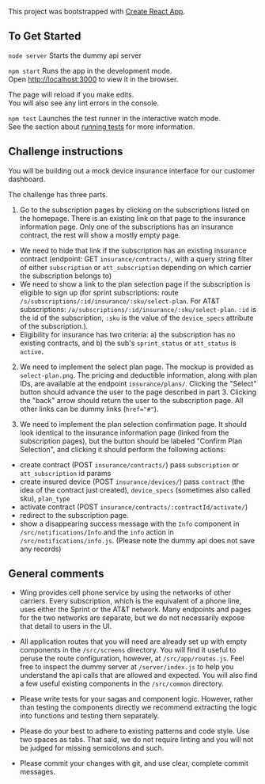 This project was bootstrapped with [Create React App](https://github.com/facebook/create-react-app).


## To Get Started

`node server`
Starts the dummy api server

`npm start`
Runs the app in the development mode.<br>
Open [http://localhost:3000](http://localhost:3000) to view it in the browser.

The page will reload if you make edits.<br>
You will also see any lint errors in the console.

`npm test`
Launches the test runner in the interactive watch mode.<br>
See the section about [running tests](#running-tests) for more information.

## Challenge instructions

You will be building out a mock device insurance interface for our customer dashboard.

The challenge has three parts.

1. Go to the subscription pages by clicking on the subscriptions listed on the homepage. There is an existing link on that page to the insurance information page. Only one of the subscriptions has an insurance contract, the rest will show a mostly empty page.
  
  - We need to hide that link if the subscription has an existing insurance contract (endpoint: GET `insurance/contracts/`, with a query string filter of either `subscription` or `att_subscription` depending on which carrier the subscription belongs to)
  - We need to show a link to the plan selection page if the subscription is eligible to sign up (for sprint subscriptions: route `/s/subscriptions/:id/insurance/:sku/select-plan`. For AT&T subscriptions: `/a/subscriptions/:id/insurance/:sku/select-plan`. `:id` is the id of the subscription, `:sku` is the value of the `device_specs` attribute of the subscription.).
  - Eligibility for insurance has two criteria: a) the subscription has no existing contracts, and b) the sub's `sprint_status` or `att_status` is `active`.

2. We need to implement the select plan page. The mockup is provided as `select-plan.png`. The pricing and deductible information, along with plan IDs, are available at the endpoint `insurance/plans/`. Clicking the "Select" button should advance the user to the page described in part 3. Clicking the "back" arrow should return the user to the subscription page. All other links can be dummy links (`href="#"`).

3. We need to implement the plan selection confirmation page. It should look identical to the insurance information page (linked from the subscription pages), but the button should be labeled "Confirm Plan Selection", and clicking it should perform the following actions:
  - create contract (POST `insurance/contracts/`)
    pass `subscription` or `att_subscription` id params
  - create insured device (POST `insurance/devices/`)
    pass `contract` (the idea of the contract just created), `device_specs` (sometimes also called sku), `plan_type`
  - activate contract (POST `insurance/contracts/:contractId/activate/`)
  - redirect to the subscription page.
  - show a disappearing success message with the `Info` component in `/src/notifications/Info` and the `info` action in `/src/notifications/info.js`.
  (Please note the dummy api does not save any records)

## General comments

- Wing provides cell phone service by using the networks of other carriers. Every subscription, which is the equivalent of a phone line, uses either the Sprint or the AT&T network. Many endpoints and pages for the two networks are separate, but we do not necessarily expose that detail to users in the UI.

- All application routes that you will need are already set up with empty components in the `/src/screens` directory. You will find it useful to peruse the route configuration, however, at `/src/app/routes.js`. Feel free to inspect the dummy server at `/server/index.js` to help you understand the api calls that are allowed and expected. You will also find a few useful existing components in the `/src/common` directory.

- Please write tests for your sagas and component logic. However, rather than testing the components directly we recommend extracting the logic into functions and testing them separately.

- Please do your best to adhere to existing patterns and code style. Use two spaces as tabs. That said, we do not require linting and you will not be judged for missing semicolons and such.

- Please commit your changes with git, and use clear, complete commit messages.
